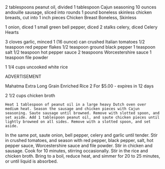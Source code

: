 2 tablespoons peanut oil, divided 1 tablespoon Cajun seasoning 10 ounces andouille sausage, sliced into rounds 1 pound boneless skinless chicken breasts, cut into 1 inch pieces
Chicken Breast Boneless, Skinless

 1 onion, diced 1 small green bell pepper, diced 2 stalks celery, diced
Celery Hearts 

 3 cloves garlic, minced 1 (16 ounce) can crushed Italian tomatoes 1/2 teaspoon red pepper flakes 1/2 teaspoon ground black pepper 1 teaspoon salt 1/2 teaspoon hot pepper sauce 2 teaspoons Worcestershire sauce 1 teaspoon file powder

 1 1/4 cups uncooked white rice

ADVERTISEMENT

Mahatma Extra Long Grain Enriched Rice 
2 For $5.00 - expires in 12 days 

 2 1/2 cups chicken broth
 
    Heat 1 tablespoon of peanut oil in a large heavy Dutch oven over medium heat. Season the sausage and chicken pieces with Cajun seasoning. Saute sausage until browned. Remove with slotted spoon, and set aside. Add 1 tablespoon peanut oil, and saute chicken pieces until lightly browned on all sides. Remove with a slotted spoon, and set aside.
In the same pot, saute onion, bell pepper, celery and garlic until tender. Stir in crushed tomatoes, and season with red pepper, black pepper, salt, hot pepper sauce, Worcestershire sauce and file powder. Stir in chicken and sausage. Cook for 10 minutes, stirring occasionally.
Stir in the rice and chicken broth. Bring to a boil, reduce heat, and simmer for 20 to 25 minutes, or until liquid is absorbed.